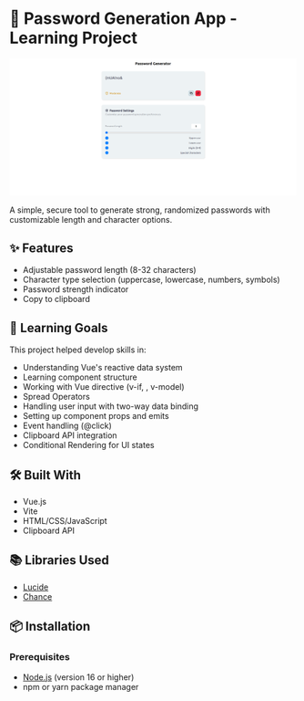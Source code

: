 # 🔐 Password Generation App - Learning Project

![Password Generation Screenshot](./docs/screenshots/screenshot.png)

A simple, secure tool to generate strong, randomized passwords with customizable length and character options.

## ✨ Features
- Adjustable password length (8-32 characters)
- Character type selection (uppercase, lowercase, numbers, symbols)
- Password strength indicator
- Copy to clipboard

## 🎯 Learning Goals

This project helped develop skills in:

- Understanding Vue's reactive data system
- Learning component structure
- Working with Vue directive (v-if, , v-model)
- Spread Operators
- Handling user input with two-way data binding
- Setting up component props and emits
- Event handling (@click)
- Clipboard API integration
- Conditional Rendering for UI states

## 🛠️ Built With
- Vue.js
- Vite
- HTML/CSS/JavaScript
- Clipboard API

## 📚 Libraries Used
- [Lucide](https://lucide.dev/ "Lucide Icon Library")
- [Chance](https://chancejs.com/ "ChanceJS")

## 📦 Installation

### Prerequisites
- [Node.js](https://nodejs.org/) (version 16 or higher)
- npm or yarn package manager